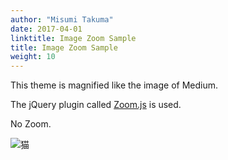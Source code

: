 ```yaml
---
author: "Misumi Takuma"
date: 2017-04-01
linktitle: Image Zoom Sample
title: Image Zoom Sample
weight: 10
---
```


This theme is magnified like the image of Medium.

The jQuery plugin called [Zoom.js](https://github.com/fat/zoom.js/) is used.

No Zoom.

![猫](http://placekitten.com/g/1000/700 "サンプル")
